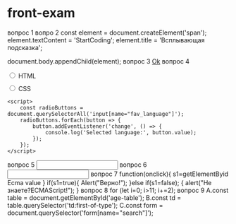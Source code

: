 # front-exam
вопрос 1 <link rel="stylesheet" href="style.css">
вопро 2 const element = document.createElement('span');
element.textContent = 'StartCoding';
element.title = 'Всплывающая подсказка';

document.body.appendChild(element);
вопрос 3 <a class="btn btn-primary" href="#" role="button">Ok</a>
вопрос 4 <!DOCTYPE html>
<html>
<head>
    <style>
        label {
            display: block;
            margin-bottom: 10px;
        }
    </style>
</head>
<body>
    <label>
        <input type="radio" name="fav_language" value="HTML">
        HTML
    </label>
    <label>
        <input type="radio" name="fav_language" value="CSS">
        CSS
    </label>

    <script>
        const radioButtons = document.querySelectorAll('input[name="fav_language"]');
        radioButtons.forEach(button => {
            button.addEventListener('change', () => {
                console.log('Selected language:', button.value);
            });
        });
    </script>
</body>
</html>
вопрос 5 <input type="text" maxlength="40">
вопрос 6 <input type="text" readonly>
вопрос 7 function(onclick){
s1=getElementByid Ecma value
}
if(s1=true){
Alert("Верно!");
}else if(s1=false);
{
alert("Не знаете?ECMAScript!");
}
вопрос 8 for (let i=0; i>11; i+=2);
вопрос 9 A.const table = document.getElementById('age-table');
B.const td = table.querySelector('td:first-of-type');
C.const form = document.querySelector('form[name="search"]');
